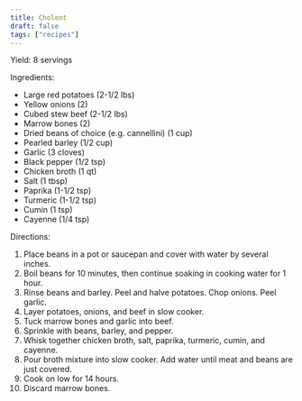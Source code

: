```yaml
---
title: Cholent
draft: false
tags: ["recipes"]
---
```


Yield: 8 servings

Ingredients:
- Large red potatoes (2-1/2 lbs)
- Yellow onions (2)
- Cubed stew beef (2-1/2 lbs)
- Marrow bones (2)
- Dried beans of choice (e.g. cannellini) (1 cup)
- Pearled barley (1/2 cup)
- Garlic (3 cloves)
- Black pepper (1/2 tsp)
- Chicken broth (1 qt)
- Salt (1 tbsp)
- Paprika (1-1/2 tsp)
- Turmeric (1-1/2 tsp)
- Cumin (1 tsp)
- Cayenne (1/4 tsp)

Directions:
1) Place beans in a pot or saucepan and cover with water by several inches.
2) Boil beans for 10 minutes, then continue soaking in cooking water for 1 hour.
3) Rinse beans and barley. Peel and halve potatoes. Chop onions. Peel garlic.
4) Layer potatoes, onions, and beef in slow cooker.
5) Tuck marrow bones and garlic into beef.
6) Sprinkle with beans, barley, and pepper.
7) Whisk together chicken broth, salt, paprika, turmeric, cumin, and cayenne.
8) Pour broth mixture into slow cooker. Add water until meat and beans are just covered.
9) Cook on low for 14 hours.
10) Discard marrow bones.
